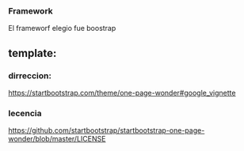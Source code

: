 ### Framework
El frameworf elegio fue boostrap
## template:
### dirreccion:
https://startbootstrap.com/theme/one-page-wonder#google_vignette
### lecencia
https://github.com/startbootstrap/startbootstrap-one-page-wonder/blob/master/LICENSE
